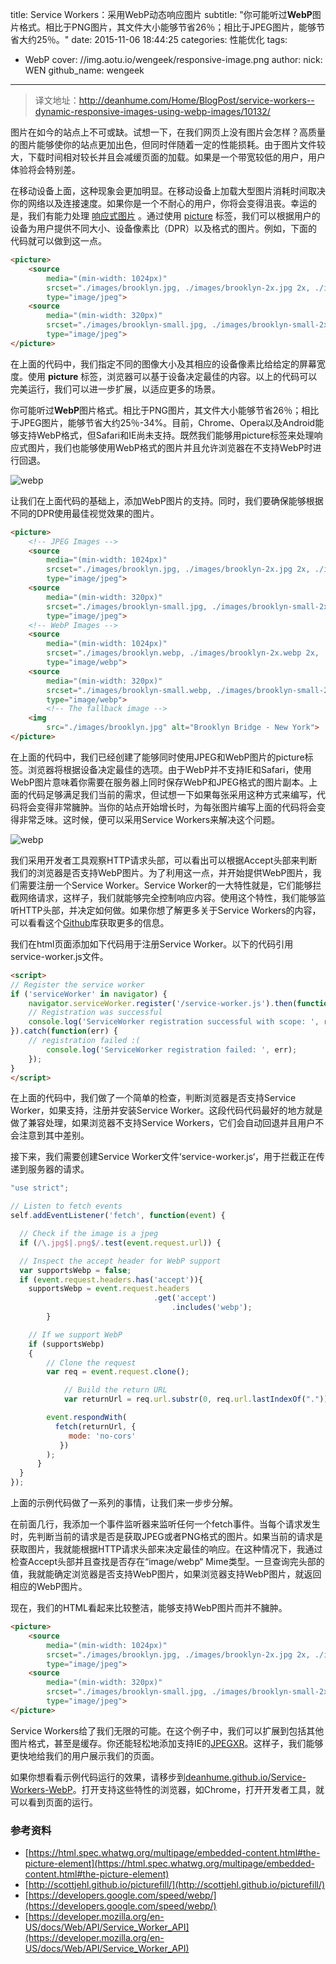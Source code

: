 title: Service Workers：采用WebP动态响应图片
subtitle: "你可能听过**WebP**图片格式。相比于PNG图片，其文件大小能够节省26％；相比于JPEG图片，能够节省大约25％。"
date: 2015-11-06 18:44:25
categories: 性能优化
tags:
  - WebP
cover: //img.aotu.io/wengeek/responsive-image.png
author:
  nick: WEN
  github_name: wengeek
---

> 译文地址：http://deanhume.com/Home/BlogPost/service-workers--dynamic-responsive-images-using-webp-images/10132/

图片在如今的站点上不可或缺。试想一下，在我们网页上没有图片会怎样？高质量的图片能够使你的站点更加出色，但同时伴随着一定的性能损耗。由于图片文件较大，下载时间相对较长并且会减缓页面的加载。如果是一个带宽较低的用户，用户体验将会特别差。

在移动设备上面，这种现象会更加明显。在移动设备上加载大型图片消耗时间取决你的网络以及连接速度。如果你是一个不耐心的用户，你将会变得沮丧。幸运的是，我们有能力处理 [响应式图片](https://responsiveimages.org/) 。通过使用 [picture](https://html.spec.whatwg.org/multipage/embedded-content.html#the-picture-element) 标签，我们可以根据用户的设备为用户提供不同大小、设备像素比（DPR）以及格式的图片。例如，下面的代码就可以做到这一点。

``` html
<picture>
    <source
        media="(min-width: 1024px)"
        srcset="./images/brooklyn.jpg, ./images/brooklyn-2x.jpg 2x, ./images/brooklyn-3x.jpg 3x"
        type="image/jpeg">
    <source
        media="(min-width: 320px)"
        srcset="./images/brooklyn-small.jpg, ./images/brooklyn-small-2x.jpg 2x, ./images/brooklyn-small-3x.jpg 3x"
        type="image/jpeg">
</picture>
```

在上面的代码中，我们指定不同的图像大小及其相应的设备像素比给给定的屏幕宽度。使用 **picture** 标签，浏览器可以基于设备决定最佳的内容。以上的代码可以完美运行，我们可以进一步扩展，以适应更多的场景。

你可能听过**WebP**图片格式。相比于PNG图片，其文件大小能够节省26％；相比于JPEG图片，能够节省大约25％-34%。目前，Chrome、Opera以及Android能够支持WebP格式，但Safari和IE尚未支持。既然我们能够用picture标签来处理响应式图片，我们也能够使用WebP格式的图片并且允许浏览器在不支持WebP时进行回退。

![webp](http://a43d55f6a02c4be185ce-9cfa4cf7c673a59966ad8296f4c88804.r44.cf3.rackcdn.com/WebP/logo-webp.png)

让我们在上面代码的基础上，添加WebP图片的支持。同时，我们要确保能够根据不同的DPR使用最佳视觉效果的图片。

``` html
<picture>
    <!-- JPEG Images -->
    <source
        media="(min-width: 1024px)"
        srcset="./images/brooklyn.jpg, ./images/brooklyn-2x.jpg 2x, ./images/brooklyn-3x.jpg 3x"
        type="image/jpeg">
    <source
        media="(min-width: 320px)"
        srcset="./images/brooklyn-small.jpg, ./images/brooklyn-small-2x.jpg 2x, ./images/brooklyn-small-3x.jpg 3x"
        type="image/jpeg">
    <!-- WebP Images -->
    <source
        media="(min-width: 1024px)"
        srcset="./images/brooklyn.webp, ./images/brooklyn-2x.webp 2x, ./images/brooklyn-3x.webp 3x"
        type="image/webp">
    <source
        media="(min-width: 320px)"
        srcset="./images/brooklyn-small.webp, ./images/brooklyn-small-2x.webp 2x, ./images/brooklyn-small-3x.webp 3x"
        type="image/webp">
        <!-- The fallback image -->
    <img
        src="./images/brooklyn.jpg" alt="Brooklyn Bridge - New York">
</picture>
```

在上面的代码中，我们已经创建了能够同时使用JPEG和WebP图片的picture标签。浏览器将根据设备决定最佳的选项。由于WebP并不支持IE和Safari，使用WebP图片意味着你需要在服务器上同时保存WebP和JPEG格式的图片副本。上面的代码足够满足我们当前的需求，但试想一下如果每张采用这种方式来编写，代码将会变得非常臃肿。当你的站点开始增长时，为每张图片编写上面的代码将会变得非常乏味。这时候，便可以采用Service Workers来解决这个问题。

![webp](http://a43d55f6a02c4be185ce-9cfa4cf7c673a59966ad8296f4c88804.r44.cf3.rackcdn.com/Service-Workers-WebP/accept-headers-webp.png)

我们采用开发者工具观察HTTP请求头部，可以看出可以根据Accept头部来判断我们的浏览器是否支持WebP图片。为了利用这一点，并开始提供WebP图片，我们需要注册一个Service Worker。Service Worker的一大特性就是，它们能够拦截网络请求，这样子，我们就能够完全控制响应内容。使用这个特性，我们能够监听HTTP头部，并决定如何做。如果你想了解更多关于Service Workers的内容，可以看看这个[Github](https://github.com/slightlyoff/ServiceWorker)库获取更多的信息。

我们在html页面添加如下代码用于注册Service Worker。以下的代码引用service-worker.js文件。

``` html
<script>
// Register the service worker
if ('serviceWorker' in navigator) {
	navigator.serviceWorker.register('/service-worker.js').then(function(registration) {
    // Registration was successful
    console.log('ServiceWorker registration successful with scope: ', registration.scope);
}).catch(function(err) {
    // registration failed :(
    	console.log('ServiceWorker registration failed: ', err);
    });
}
</script>
```

在上面的代码中，我们做了一个简单的检查，判断浏览器是否支持Service Worker，如果支持，注册并安装Service Worker。这段代码代码最好的地方就是做了兼容处理，如果浏览器不支持Service Workers，它们会自动回退并且用户不会注意到其中差别。

接下来，我们需要创建Service Worker文件‘service-worker.js‘，用于拦截正在传递到服务器的请求。

``` javascript
"use strict";

// Listen to fetch events
self.addEventListener('fetch', function(event) {

  // Check if the image is a jpeg
  if (/\.jpg$|.png$/.test(event.request.url)) {

  // Inspect the accept header for WebP support
  var supportsWebp = false;
  if (event.request.headers.has('accept')){
	supportsWebp = event.request.headers
        	                    .get('accept')
                                    .includes('webp');
      	}

  	// If we support WebP
  	if (supportsWebp)
  	{
		// Clone the request
		var req = event.request.clone();

	        // Build the return URL
	    	var returnUrl = req.url.substr(0, req.url.lastIndexOf(".")) + ".webp";

		event.respondWith(
		  fetch(returnUrl, {
		     mode: 'no-cors'
		   })
		);
      }
  }
});
```

上面的示例代码做了一系列的事情，让我们来一步步分解。

在前面几行，我添加一个事件监听器来监听任何一个fetch事件。当每个请求发生时，先判断当前的请求是否是获取JPEG或者PNG格式的图片。如果当前的请求是获取图片，我就能根据HTTP请求头部来决定最佳的响应。在这种情况下，我通过检查Accept头部并且查找是否存在“image/webp“ Mime类型。一旦查询完头部的值，我就能确定浏览器是否支持WebP图片，如果浏览器支持WebP图片，就返回相应的WebP图片。

现在，我们的HTML看起来比较整洁，能够支持WebP图片而并不臃肿。

``` html
<picture>
    <source
        media="(min-width: 1024px)"
        srcset="./images/brooklyn.jpg, ./images/brooklyn-2x.jpg 2x, ./images/brooklyn-3x.jpg 3x"
        type="image/jpeg">
    <source
        media="(min-width: 320px)"
        srcset="./images/brooklyn-small.jpg, ./images/brooklyn-small-2x.jpg 2x, ./images/brooklyn-small-3x.jpg 3x"
        type="image/jpeg">
</picture>
```

Service Workers给了我们无限的可能。在这个例子中，我们可以扩展到包括其他图片格式，甚至是缓存。你还能轻松地添加支持IE的[JPEGXR](http://caniuse.com/#feat=jpegxr)。这样子，我们能够更快地给我们的用户展示我们的页面。

如果你想看看示例代码运行的效果，请移步到[deanhume.github.io/Service-Workers-WebP](https://deanhume.github.io/Service-Workers-WebP)。打开支持这些特性的浏览器，如Chrome，打开开发者工具，就可以看到页面的运行。

### 参考资料
* [https://html.spec.whatwg.org/multipage/embedded-content.html#the-picture-element](https://html.spec.whatwg.org/multipage/embedded-content.html#the-picture-element)
* [http://scottjehl.github.io/picturefill/](http://scottjehl.github.io/picturefill/)
* [https://developers.google.com/speed/webp/](https://developers.google.com/speed/webp/)
* [https://developer.mozilla.org/en-US/docs/Web/API/Service_Worker_API](https://developer.mozilla.org/en-US/docs/Web/API/Service_Worker_API)

